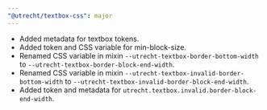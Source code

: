 ```yaml
---
"@utrecht/textbox-css": major
---
```


- Added metadata for textbox tokens.
- Added token and CSS variable for min-block-size.
- Renamed CSS variable in mixin `--utrecht-textbox-border-bottom-width` to `--utrecht-textbox-border-block-end-width`.
- Renamed CSS variable in mixin `--utrecht-textbox-invalid-border-bottom-width` to `--utrecht-textbox-invalid-border-block-end-width`.
- Added token and metadata for `utrecht.textbox.invalid.border-block-end-width`.

